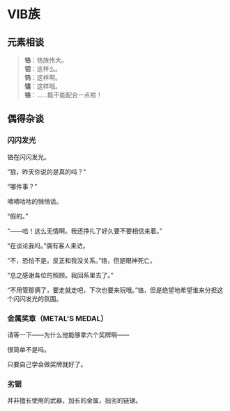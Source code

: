 # ⅥB族

## 元素相谈

>**铬**：铬族伟大。  
**钼**：这样么。  
**钨**：这样啊。  
**𬭳**：这样哦。  
**铬**：……能不能配合一点啦！

## 偶得杂谈

### 闪闪发光

铬在闪闪发光。

<span class="c042">“狼，昨天你说的是真的吗？”</span>

<span class="c074">“哪件事？”</span>

嘀嘀咕咕的悄悄话。

<span class="c074">“假的。”</span>

<span class="c042">“——哈！这么无情啊。我还挣扎了好久要不要相信来着。”</span>

<span class="c092">“在谈论我吗。”</span>偶有客人来访。

<span class="c024">“不，恐怕不是。反正和我没关系。”</span>铬，但是眼神死亡。

<span class="c092">“总之感谢各位的照顾。我回系里去了。”</span>

<span class="c024">“不用管那俩了，要走就走吧，下次也要来玩哦。”</span>铬，但是绝望地希望谁来分担这个闪闪发光的氛围。

### 金属奖章（METAL'S MEDAL）

请等一下——为什么他能够拿六个奖牌啊——

很简单不是吗。

只要自己学会做奖牌就好了。

### 劣锯

并非擅长使用的武器，加长的金属，拙劣的链锯。